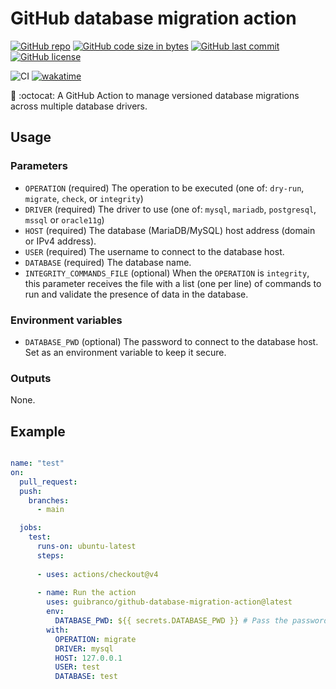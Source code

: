 # GitHub database migration action

[![GitHub repo](https://img.shields.io/badge/GitHub-guibranco%2Fgithub--database--migration--action-green.svg?style=plastic&logo=github)](https://github.com/guibranco/github-database-migration-action "shields.io")
[![GitHub code size in bytes](https://img.shields.io/github/languages/code-size/guibranco/github-database-migration-action?color=green&label=Code%20size&style=plastic&logo=github)](https://github.com/guibranco/github-database-migration-action "shields.io")
[![GitHub last commit](https://img.shields.io/github/last-commit/guibranco/github-database-migration-action?color=green&logo=github&style=plastic&label=Last%20commit)](https://github.com/guibranco/github-database-migration-action "shields.io")
[![GitHub license](https://img.shields.io/github/license/guibranco/github-database-migration-action?color=green&logo=github&style=plastic&label=License)](https://github.com/guibranco/github-database-migration-action "shields.io")

![CI](https://github.com/guibranco/github-database-migration-action/actions/workflows/ci.yml/badge.svg)
[![wakatime](https://wakatime.com/badge/github/guibranco/github-database-migration-action.svg)](https://wakatime.com/badge/github/guibranco/github-database-migration-action)

🎲 :octocat: A GitHub Action to manage versioned database migrations across multiple database drivers.

## Usage

### Parameters

* `OPERATION` (required)
The operation to be executed (one of: `dry-run`, `migrate`, `check`, or `integrity`)
* `DRIVER` (required)
The driver to use (one of: `mysql`, `mariadb`, `postgresql`, `mssql` or `oracle11g`)
* `HOST` (required)
The database (MariaDB/MySQL) host address (domain or IPv4 address).
* `USER` (required)
The username to connect to the database host.
* `DATABASE` (required)
The database name.
* `INTEGRITY_COMMANDS_FILE` (optional)
When the `OPERATION` is `integrity`, this parameter receives the file with a list (one per line) of commands to run and validate the presence of data in the database.

### Environment variables

* `DATABASE_PWD` (optional)
The password to connect to the database host. Set as an environment variable to keep it secure.

### Outputs

None.

## Example

```yml

name: "test"
on:
  pull_request:
  push:
    branches:
      - main

  jobs:
    test:
      runs-on: ubuntu-latest
      steps:
      
      - uses: actions/checkout@v4
  
      - name: Run the action
        uses: guibranco/github-database-migration-action@latest
        env:
          DATABASE_PWD: ${{ secrets.DATABASE_PWD }} # Pass the password as an environment variable to keep it secret.
        with:
          OPERATION: migrate
          DRIVER: mysql
          HOST: 127.0.0.1
          USER: test
          DATABASE: test          
```
